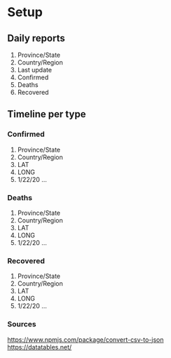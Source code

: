 # Setup

## Daily reports
1. Province/State
2. Country/Region
3. Last update
4. Confirmed
5. Deaths
6. Recovered

## Timeline per type

### Confirmed
1. Province/State
2. Country/Region
3. LAT
4. LONG
5. 1/22/20
...

### Deaths
1. Province/State
2. Country/Region
3. LAT
4. LONG
5. 1/22/20
...

### Recovered
1. Province/State
2. Country/Region
3. LAT
4. LONG
5. 1/22/20
...

### Sources
https://www.npmjs.com/package/convert-csv-to-json
https://datatables.net/

